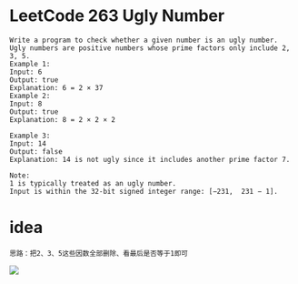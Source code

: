 # LeetCode 263 Ugly Number

```
Write a program to check whether a given number is an ugly number.
Ugly numbers are positive numbers whose prime factors only include 2, 3, 5.
Example 1:
Input: 6
Output: true
Explanation: 6 = 2 × 37
Example 2:
Input: 8
Output: true
Explanation: 8 = 2 × 2 × 2

Example 3:
Input: 14
Output: false 
Explanation: 14 is not ugly since it includes another prime factor 7.

Note:
1 is typically treated as an ugly number.
Input is within the 32-bit signed integer range: [−231,  231 − 1].

```

# idea
```
思路：把2、3、5这些因数全部删除、看最后是否等于1即可
```
![](https://github.com/only-you/interview/blob/master/picture/263.png)
